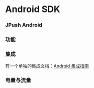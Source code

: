 # Android SDK

### JPush Android


### 功能


### 集成

有一个单独的集成文档：[Android 集成指南](../../guideline/android_guide)

### 电量与流量


